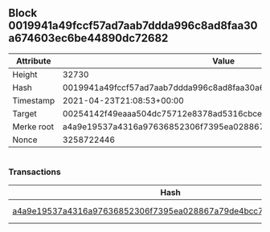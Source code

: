 ## Block 0019941a49fccf57ad7aab7ddda996c8ad8faa30a674603ec6be44890dc72682

Attribute | Value
--- | ---
Height | 32730
Hash | 0019941a49fccf57ad7aab7ddda996c8ad8faa30a674603ec6be44890dc72682
Timestamp | 2021-04-23T21:08:53+00:00
Target | 00254142f49eaaa504dc75712e8378ad5316cbcead634704b3734b6271167cc4
Merke root | a4a9e19537a4316a97636852306f7395ea028867a79de4bcc7a20bfdc3401fcb
Nonce | 3258722446

```

```

### Transactions

Hash | Amount
--- | ---
[a4a9e19537a4316a97636852306f7395ea028867a79de4bcc7a20bfdc3401fcb](a4a9e19537a4316a97636852306f7395ea028867a79de4bcc7a20bfdc3401fcb.md) | 10.00000000 SKEPTI 
